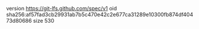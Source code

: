 version https://git-lfs.github.com/spec/v1
oid sha256:af57fad3cb29931ab7b5c470e42c2e677ca31289e10300fb874df40473d80686
size 530
